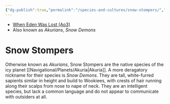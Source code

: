 ```yaml
---
{"dg-publish":true,"permalink":"/species-and-cultures/snow-stompers/","tags":["species"],"noteIcon":"saber1"}
---
```


- [When Eden Was Lost (Ao3)](https://archiveofourown.org/works/19334440/chapters/45992584)
- Also known as *Akurians*, *Snow Demons*
# Snow Stompers

Otherwise known as *Akurians*, Snow Stompers are the native species of the icy planet [[Navigational/Planets/Akuria\|Akuria]]. A more deragatory nickname for their species is *Snow Demons*. They are tall, white-furred sapients similar in height and build to Wookiees, with crests of hair running along their scalps from nose to nape of neck. They are an intelligent species, but lack a common language and do not appear to communicate with outsiders at all. 